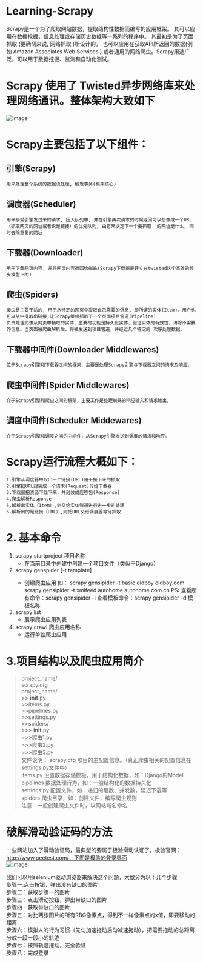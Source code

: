 # Learning-Scrapy

 Scrapy是一个为了爬取网站数据，提取结构性数据而编写的应用框架。 其可以应用在数据挖掘，信息处理或存储历史数据等一系列的程序中。 其最初是为了页面抓取 (更确切来说, 网络抓取 )所设计的， 也可以应用在获取API所返回的数据(例如 Amazon Associates Web Services ) 或者通用的网络爬虫。Scrapy用途广泛，可以用于数据挖掘、监测和自动化测试。

# Scrapy 使用了 Twisted异步网络库来处理网络通讯。整体架构大致如下

![image](https://github.com/nanqiaobei/Learning-Scrapy/raw/master/image/img01.png)

# Scrapy主要包括了以下组件：

## 引擎(Scrapy)
    用来处理整个系统的数据流处理, 触发事务(框架核心)
## 调度器(Scheduler)
    用来接受引擎发过来的请求, 压入队列中, 并在引擎再次请求的时候返回可以想像成一个URL（抓取网页的网址或者说是链接）的优先队列, 由它来决定下一个要抓取  的网址是什么, 同时去除重复的网址
## 下载器(Downloader)
    用于下载网页内容, 并将网页内容返回给蜘蛛(Scrapy下载器是建立在twisted这个高效的异步模型上的)
## 爬虫(Spiders)
    爬虫是主要干活的, 用于从特定的网页中提取自己需要的信息, 即所谓的实体(Item)。用户也可以从中提取出链接,让Scrapy继续抓取下一个页面项目管道(Pipeline)
    负责处理爬虫从网页中抽取的实体，主要的功能是持久化实体、验证实体的有效性、清除不需要的信息。当页面被爬虫解析后，将被发送到项目管道，并经过几个特定的 次序处理数据。
## 下载器中间件(Downloader Middlewares)
    位于Scrapy引擎和下载器之间的框架，主要是处理Scrapy引擎与下载器之间的请求及响应。
## 爬虫中间件(Spider Middlewares)
    介于Scrapy引擎和爬虫之间的框架，主要工作是处理蜘蛛的响应输入和请求输出。
## 调度中间件(Scheduler Middewares)
    介于Scrapy引擎和调度之间的中间件，从Scrapy引擎发送到调度的请求和响应。
# Scrapy运行流程大概如下：
    1.引擎从调度器中取出一个链接(URL)用于接下来的抓取
    2.引擎把URL封装成一个请求(Request)传给下载器
    3.下载器把资源下载下来，并封装成应答包(Response)
    4.爬虫解析Response
    5.解析出实体（Item）,则交给实体管道进行进一步的处理
    6.解析出的是链接（URL）,则把URL交给调度器等待抓取
# 2. 基本命令
1. scrapy startproject 项目名称
   - 在当前目录中创建中创建一个项目文件（类似于Django）
2. scrapy genspider [-t template] <name> <domain>
   - 创建爬虫应用
   如：
      scrapy gensipider -t basic oldboy oldboy.com
      scrapy gensipider -t xmlfeed autohome autohome.com.cn
   PS:
      查看所有命令：scrapy gensipider -l
      查看模板命令：scrapy gensipider -d 模板名称
3. scrapy list
   - 展示爬虫应用列表
4. scrapy crawl 爬虫应用名称
   - 运行单独爬虫应用
# 3.项目结构以及爬虫应用简介
 >project_name/   <br>
    scrapy.cfg   <br>
    project_name/ <br>
      >> __init__.py<br>
       >>items.py<br>
       >>pipelines.py<br>
       >>settings.py<br>
       >>spiders/<br>
          >>> __init__.py<br>
           >>>爬虫1.py<br>
           >>>爬虫2.py<br>
           >>>爬虫3.py<br>
文件说明：
scrapy.cfg  项目的主配置信息。（真正爬虫相关的配置信息在settings.py文件中）<br>
items.py    设置数据存储模板，用于结构化数据，如：Django的Model<br>
pipelines    数据处理行为，如：一般结构化的数据持久化<br>
settings.py 配置文件，如：递归的层数、并发数，延迟下载等<br>
spiders      爬虫目录，如：创建文件，编写爬虫规则<br>
注意：一般创建爬虫文件时，以网站域名命名<br>
# 破解滑动验证码的方法
 一些网站加入了滑动验证码，最典型的要属于极验滑动认证了，极验官网：http://www.geetest.com/，下图是极验的登录界面<br>
![image](https://github.com/nanqiaobei/Learning-Scrapy/raw/master/image/img02.png)<br>
 
我们可以用selenium驱动浏览器来解决这个问题，大致分为以下几个步骤<br>
  步骤一:点击按钮，弹出没有缺口的图片<br>
  步骤二：获取步骤一的图片<br>
  步骤三：点击滑动按钮，弹出带缺口的图片<br>
  步骤四：获取带缺口的图片<br>
  步骤五：对比两张图片的所有RBG像素点，得到不一样像素点的x值，即要移动的距离<br>
  步骤六：模拟人的行为习惯（先匀加速拖动后匀减速拖动），把需要拖动的总距离分成一段一段小的轨迹<br>
  步骤七：按照轨迹拖动，完全验证<br>
  步骤八：完成登录<br>
